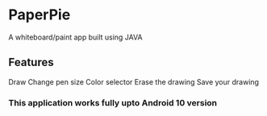 # PaperPie
A whiteboard/paint app built using JAVA

## Features
 Draw
 Change pen size
 Color selector
 Erase the drawing
 Save your drawing

### This application works fully upto Android 10 version
